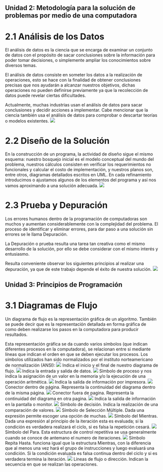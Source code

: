 ## Unidad 2: Metodología para la solución de problemas por medio de una computadora

# 2.1 Análisis de los Datos
El análisis de datos es la ciencia que se encarga de examinar un conjunto de datos con el propósito de sacar conclusiones sobre la información para poder tomar decisiones, o simplemente ampliar los conocimientos sobre diversos temas.

El análisis de datos consiste en someter los datos a la realización de operaciones, esto se hace con la finalidad de obtener conclusiones precisas que nos ayudarán a alcanzar nuestros objetivos, dichas operaciones no pueden definirse previamente ya que la recolección de datos puede revelar ciertas dificultades.

Actualmente, muchas industrias usan el análisis de datos para sacar conclusiones y decidir acciones a implementar. Cabe mencionar que la ciencia también usa el análisis de datos para comprobar o descartar teorías o modelos existentes.
![](http://conceptodefinicion.de/wp-content/uploads/2016/04/An%C3%A1lisis_de_datos.jpg)

# 2.2 Diseño de la Solución
En la construcción de un programa, la actividad de diseño sigue el mismo esquema: nuestro bosquejo inicial es el modelo conceptual del mundo del problema, nuestros cálculos consisten en verificar los requerimientos no funcionales y calcular el costo de implementación, y nuestros planos son, entre otros, diagramas detallados escritos en UML. En cada refinamiento introducimos o ajustamos algunos de los elementos del programa y así nos vamos aproximando a una solución adecuada.
![](https://cdn-3.expansion.mx/dims4/default/fb7bd45/2147483647/strip/true/crop/1254x836+0+0/resize/800x533!/quality/90/?url=https%3A%2F%2Fcdn-3.expansion.mx%2F6c%2F1c%2Fac4d947541659151c51429357dbc%2Fwdcd-entrevista-alain-pescador.jpg)

# 2.3 Prueba y Depuración
Los errores humanos dentro de la programación de computadoras son muchos y aumentan considerablemente con la complejidad del problema. El proceso de identificar y eliminar errores, para dar paso a una solución sin errores se le llama Depuración.

La Depuración o prueba resulta una tarea tan creativa como el mismo desarrollo de la solución, por ello se debe considerar con el mismo interés y entusiasmo.

Resulta conveniente observar los siguientes principios al realizar una depuración, ya que de este trabajo depende el éxito de nuestra solución.
![](https://okhosting.com/resources/uploads/2014/01/softw.jpg)

## Unidad 3: Principios de Programación

# 3.1 Diagramas de Flujo
Un diagrama de flujo es la representación gráfica de un algoritmo. También se puede decir que es la representación detallada en forma gráfica de como deben realizarse los pasos en la computadora para producir resultados.

Esta representación gráfica se da cuando varios símbolos (que indican diferentes procesos en la computadora), se relacionan entre si mediante líneas que indican el orden en que se deben ejecutar los procesos. Los símbolos utilizados han sido normalizados por el instituto norteamericano de normalización (ANSI):
![](https://desarrolloweb.com/articulos/images/algoritmos/cuadrado.gif) Indica el inicio y el final de nuestro diagrama de flujo.
![](https://desarrolloweb.com/articulos/images/algoritmos/simbolo2.gif) Indica la entrada y salida de datos.
![](https://desarrolloweb.com/articulos/images/algoritmos/simbolo3.gif) Símbolo de proceso y nos indica la asignación de un valor en la memoria y/o la ejecución de una operación aritmética.
![](https://desarrolloweb.com/articulos/images/algoritmos/simbolo4.gif) Indica la salida de información por impresora.
![](https://desarrolloweb.com/articulos/images/algoritmos/simbolo5.gif) Conector dentro de página. Representa la continuidad del diagrama dentro de la misma página.
![](https://desarrolloweb.com/articulos/images/algoritmos/simbolo6.gif) Conector fuera de pagina. Representa la continuidad del diagrama en otra pagina.
![](https://desarrolloweb.com/articulos/images/algoritmos/simbolo7.gif) 	Indica la salida de información en la pantalla o monitor.
![](https://desarrolloweb.com/articulos/images/algoritmos/simbolo_decision.gif) Símbolo de decisión. Indica la realización de una comparación de valores.
![](https://desarrolloweb.com/articulos/images/algoritmos/simbolo_seleccion.gif) Símbolo de Selección Múltiple. Dada una expresión permite escoger una opción de muchas.
![](https://desarrolloweb.com/articulos/images/algoritmos/simbolo_mientras.gif) 	Símbolo del Mientras. Dada una expresión al principio de la iteración esta es evaluada; si la condición es verdadera realizará el ciclo, si es falsa la repetición cesará.
![](https://desarrolloweb.com/articulos/images/algoritmos/simbolo_para.gif) 	Símbolo del Para. Esta estructura de control repetitiva se usa generalmente cuando se conoce de antemano el numero de iteraciones.
![](https://desarrolloweb.com/articulos/images/algoritmos/simbolo_repita.gif) Símbolo Repita Hasta. funciona igual que la estructura Mientras, con la diferencia que al menos una vez hará el grupo de instrucciones y luego evaluará una condición. Si la condición evaluada es falsa continua dentro del ciclo y si es verdadera termina la iteración.
![](https://desarrolloweb.com/articulos/images/algoritmos/simbolo_lineas.gif) 	Líneas de flujo o dirección. Indican la secuencia en que se realizan las operaciones.
